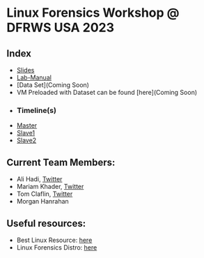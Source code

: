 # Linux Forensics Workshop @ DFRWS USA 2023

## Index
- [Slides](https://github.com/ashemery/LinuxForensics/blob/master/Workshops/DFRWS_USA_2023/Linux-Forensics-Workshop-Slides.pdf)
- [Lab-Manual](https://github.com/ashemery/LinuxForensics/blob/master/Workshops/DFRWS_USA_2023/Linux-Forensics-Workshop-Manual.pdf)
- [Data Set](Coming Soon)
- VM Preloaded with Dataset can be found [here](Coming Soon)
- ### Timeline(s)
- [Master](https://github.com/ashemery/LinuxForensics/blob/master/Workshops/DFRWS_USA_2023/master.csv)
- [Slave1](https://github.com/ashemery/LinuxForensics/blob/master/Workshops/DFRWS_USA_2023/slave1.csv)
- [Slave2](https://github.com/ashemery/LinuxForensics/blob/master/Workshops/DFRWS_USA_2023/slave2.csv)


## Current Team Members:
- Ali Hadi, [Twitter](https://twitter.com/binaryz0ne)
- Mariam Khader, [Twitter](https://twitter.com/maryst33d)
- Tom Claflin, [Twitter](https://twitter.com/_cyberyom)
- Morgan Hanrahan

## Useful resources:
- Best Linux Resource: [here](https://man7.org/tlpi/index.html)
- Linux Forensics Distro: [here](https://tsurugi-linux.org/)

